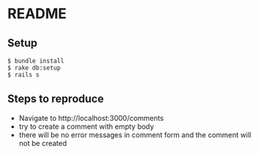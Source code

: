 # README

## Setup

    $ bundle install
    $ rake db:setup
    $ rails s

## Steps to reproduce

- Navigate to http://localhost:3000/comments
- try to create a comment with empty body
- there will be no error messages in comment form and the comment will not be created
